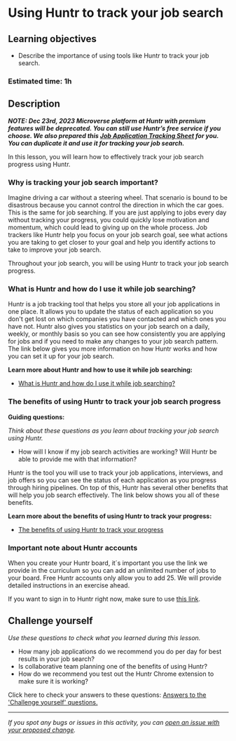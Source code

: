 # Using Huntr to track your job search

## Learning objectives

- Describe the importance of using tools like Huntr to track your job search.

### Estimated time: 1h

## Description

**_NOTE: Dec 23rd, 2023 Microverse platform at Huntr with premium features will be deprecated. You can still use Huntr’s free service if you choose. We also prepared this [Job Application Tracking Sheet](https://docs.google.com/spreadsheets/d/1dc-U5o5XeJh7IndAUbw_yyyxbi6Vm7ddzveB5jDoC7w/edit#gid=815296917) for you. You can duplicate it and use it for tracking your job search._**

In this lesson, you will learn how to effectively track your job search progress using Huntr.

### Why is tracking your job search important?

Imagine driving a car without a steering wheel. That scenario is bound to be disastrous because you cannot control the direction in which the car goes. This is the same for job searching. If you are just applying to jobs every day without tracking your progress, you could quickly lose motivation and momentum, which could lead to giving up on the whole process. Job trackers like Huntr help you focus on your job search goal, see what actions you are taking to get closer to your goal and help you identify actions to take to improve your job search.

Throughout your job search, you will be using Huntr to track your job search progress.

### What is Huntr and how do I use it while job searching?

Huntr is a job tracking tool that helps you store all your job applications in one place. It allows you to update the status of each application so you don't get lost on which companies you have contacted and which ones you have not. Huntr also gives you statistics on your job search on a daily, weekly, or monthly basis so you can see how consistently you are applying for jobs and if you need to make any changes to your job search pattern. The link below gives you more information on how Huntr works and how you can set it up for your job search.

**Learn more about Huntr and how to use it while job searching:**

- [What is Huntr and how do I use it while job searching?](https://microverse.zendesk.com/hc/en-us/articles/360052297434-What-is-Huntr-and-how-do-I-use-it-while-job-searching-)

### The benefits of using Huntr to track your job search progress

**Guiding questions:**

_Think about these questions as you learn about tracking your job search using Huntr._

- How will I know if my job search activities are working? Will Huntr be able to provide me with that information?

Huntr is the tool you will use to track your job applications, interviews, and job offers so you can see the status of each application as you progress through hiring pipelines. On top of this, Huntr has several other benefits that will help you job search effectively. The link below shows you all of these benefits.

**Learn more about the benefits of using Huntr to track your progress:**

- [The benefits of using Huntr to track your progress](https://github.com/matovu-farid/curriculum-professional-skills/blob/main/job-search/the-benefits-of-using-huntr-to-track-your-progress.md)

### Important note about Huntr accounts

When you create your Huntr board, it´s important you use the link we provide in the curriculum so you can add an unlimited number of jobs to your board. Free Huntr accounts only allow you to add 25. We will provide detailed instructions in an exercise ahead.

If you want to sign in to Huntr right now, make sure to use [this link](https://huntr.co/microverse/signup).

## Challenge yourself

_Use these questions to check what you learned during this lesson._

- How many job applications do we recommend you do per day for best results in your job search?
- Is collaborative team planning one of the benefits of using Huntr?
- How do we recommend you test out the Huntr Chrome extension to make sure it is working?

Click here to check your answers to these questions: [Answers to the 'Challenge yourself' questions.](https://github.com/matovu-farid/curriculum-professional-skills/blob/main/job-search/answers-to-the-challenge-yourself-questions-using-huntr.md)

---

_If you spot any bugs or issues in this activity, you can [open an issue with your proposed change](https://github.com/microverseinc/curriculum-transversal-skills/blob/main/git-github/articles/open_issue.md)._
